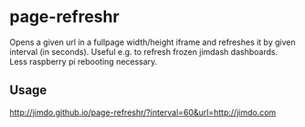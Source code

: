 # page-refreshr
Opens a given url in a fullpage width/height iframe and refreshes it by given interval (in seconds).
Useful e.g. to refresh frozen jimdash dashboards. Less raspberry pi rebooting necessary.

## Usage
http://jimdo.github.io/page-refreshr/?interval=60&url=http://jimdo.com
